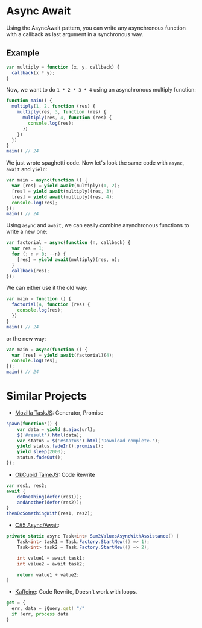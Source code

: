 Async Await
===========

Using the AsyncAwait pattern, you can write any asynchronous function with a callback as last argument in a synchronous way.

Example
-------

```javascript
var multiply = function (x, y, callback) {
  callback(x * y);
}
```

Now, we want to do ```1 * 2 * 3 * 4``` using an asynchronous multiply function:

```javascript
function main() {
  multiply(1, 2, function (res) {
    multiply(res, 3, function (res) {
      multiply(res, 4, function (res) {
        console.log(res);
      })
    })
  })
}
main() // 24
```

We just wrote spaghetti code. Now let's look the same code with ```async```, ```await``` and ```yield```:

```javascript
var main = async(function () {
  var [res] = yield await(multiply)(1, 2);
  [res] = yield await(multiply)(res, 3);
  [res] = yield await(multiply)(res, 4);
  console.log(res);
});
main() // 24
```

Using ```async``` and ```await```, we can easily combine asynchronous functions to write a new one:

```javascript
var factorial = async(function (n, callback) {
  var res = 1;
  for (; n > 0; --n) {
    [res] = yield await(multiply)(res, n);
  }
  callback(res);
});
```

We can either use it the old way:

```javascript
var main = function () {
  factorial(4, function (res) {
    console.log(res);
  })
}
main() // 24
```

or the new way:

```javascript
var main = async(function () {
  var [res] = yield await(factorial)(4);
  console.log(res);
});
main() // 24
```


Similar Projects
================

- [Mozilla TaskJS](http://taskjs.org/): Generator, Promise

```javascript
spawn(function*() {
    var data = yield $.ajax(url);
    $('#result').html(data);
    var status = $('#status').html('Download complete.');
    yield status.fadeIn().promise();
    yield sleep(2000);
    status.fadeOut();
});
```

- [OkCupid TameJS](http://tamejs.org/): Code Rewrite

```javascript
var res1, res2;
await {
    doOneThing(defer(res1));
    andAnother(defer(res2));
}
thenDoSomethingWith(res1, res2);
```

- [C#5 Async/Await](http://msmvps.com/blogs/jon_skeet/archive/2011/05/30/eduasync-part-9-generated-code-for-multiple-awaits.aspx):

```C#
private static async Task<int> Sum2ValuesAsyncWithAssistance() { 
    Task<int> task1 = Task.Factory.StartNew(() => 1); 
    Task<int> task2 = Task.Factory.StartNew(() => 2); 

    int value1 = await task1; 
    int value2 = await task2; 

    return value1 + value2; 
}
```

- [Kaffeine](http://weepy.github.com/kaffeine/docs/unwrapping_async_calls.html): Code Rewrite, Doesn't work with loops.

```javascript
get = {
  err, data = jQuery.get! "/"
  if !err, process data
}
```
